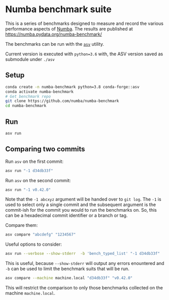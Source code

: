 
# Numba benchmark suite

This is a series of benchmarks designed to measure and record the various
performance aspects of [Numba](https://numba.pydata.org). The results are
published at https://numba.pydata.org/numba-benchmark/

The benchmarks can be run with the [`asv`](https://github.com/spacetelescope/asv)
utility.

Current version is executed with `python=3.6` with, the ASV version saved as
submodule under `./asv`

## Setup

```bash
conda create -n numba-benchmark python=3.8 conda-forge::asv
conda activate numba-benchmark
# Get benchmark repo
git clone https://github.com/numba/numba-benchmark
cd numba-benchmark
```

## Run

```bash
asv run
```

## Comparing two commits

Run `asv` on the first commit:

```bash
asv run "-1 d34db33f"
```

Run `asv`  on the second commit:

```bash
asv run "-1 v0.42.0"
```

Note that the `-1 abcxyz` argument will be handed over to `git log`. The `-1`
is used to select only a single commit and the subsequent argument is the
commit-ish for the commit you would to run the benchmarks on. So, this can be a
hexadecimal commit identifier or a branch or tag.

Compare them:

```bash
asv compare "abcdefg" "1234567"
```

Useful options to consider:

```bash
asv run --verbose --show-stderr  -b 'bench_typed_list' "-1 d34db33f"
```

This is useful, because `--show-stderr` will output any errors enountered and
`-b` can be used to limit the benchmark suits that will be run.

```bash
asv compare --machine machine.local "d34db33f" "v0.42.0"
```

This will restrict the comparison to only those benchmarks collected on the
machine `machine.local`.
